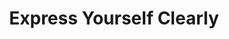 ---
ee_id_thing: '4151'
site: '1'
type: '2'
inv_num: 2012-117
add_credit:
url: 2012-117-express-yourself-clearly
title: Express Yourself Clearly
year: '2012'
display_year: '2012'
medium: Walmart Polar Bear TV, USB stick, Jpeg sequence
dims: 30 x 32 x 11 inches
pitch: "​Clinton jogging on a TV which looks like apolar bear :/"
ps:
live_url:
youtube:
related_code:
imgs: express-yourself-clearly-2012-117-full-database-Team.jpg
subheading:
download:
commission:
related: "[4152] [2013-062] 2013-062 Express Yourself Clearly"
layout: things-i-made
---